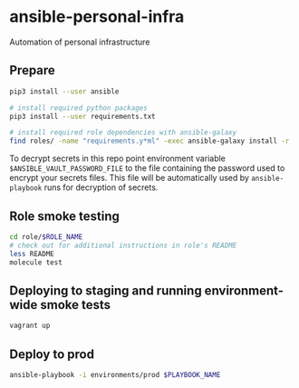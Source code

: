# ansible-personal-infra

Automation of personal infrastructure

## Prepare

```bash
pip3 install --user ansible

# install required python packages
pip3 install --user requirements.txt

# install required role dependencies with ansible-galaxy
find roles/ -name "requirements.y*ml" -exec ansible-galaxy install -r '{}' \;
```

To decrypt secrets in this repo point environment variable `$ANSIBLE_VAULT_PASSWORD_FILE` to the file containing the password used to encrypt your secrets files. This file will be automatically used by `ansible-playbook` runs for decryption of secrets.

## Role smoke testing

```bash
cd role/$ROLE_NAME
# check out for additional instructions in role's README
less README
molecule test
```

## Deploying to staging and running environment-wide smoke tests

```bash
vagrant up
```

## Deploy to prod

```bash
ansible-playbook -i environments/prod $PLAYBOOK_NAME
```
